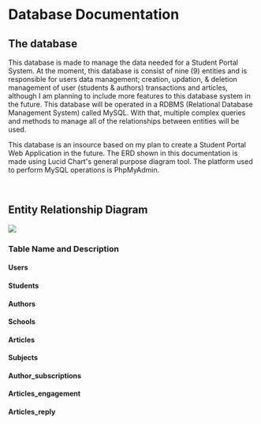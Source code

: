 # Database Documentation

## The database

This database is made to manage the data needed for a Student Portal System. At the moment, this database is consist of nine (9) entities and is responsible for users data management; creation, updation, & deletion management of user (students & authors) transactions and articles, although I am planning to include more features to this database system in the future. This database will be operated in a RDBMS (Relational Database Management System) called MySQL. With that, multiple complex queries and methods to manage all of the relationships between entities will be used.

This database is an insource based on my plan to create a Student Portal Web Application in the future. The ERD shown in this documentation is made using Lucid Chart's general purpose diagram tool. The platform used to perform MySQL operations is PhpMyAdmin.

<br />

## Entity Relationship Diagram

<img src="https://raw.githubusercontent.com/centino90/Advance-Database-Documentation/3d6b5b4dab9c31c4fb25daf66279319192273609/img/ERD.svg"/>

### Table Name and Description

#### Users

#### Students

#### Authors

#### Schools

#### Articles

#### Subjects

#### Author_subscriptions

#### Articles_engagement

#### Articles_reply


